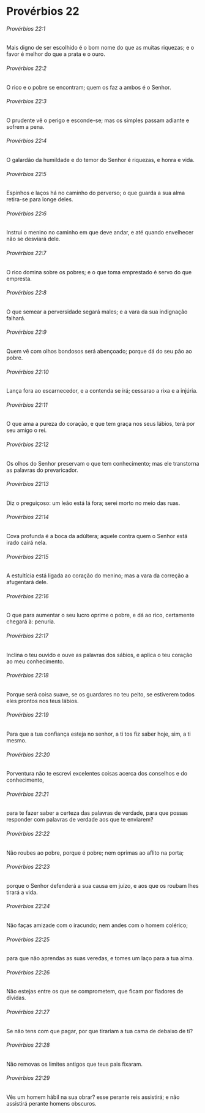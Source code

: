 # Provérbios 22

###### Provérbios 22:1

Mais digno de ser escolhido é o bom nome do que as muitas riquezas; e o favor é melhor do que a prata e o ouro.

###### Provérbios 22:2

O rico e o pobre se encontram; quem os faz a ambos é o Senhor.

###### Provérbios 22:3

O prudente vê o perigo e esconde-se; mas os simples passam adiante e sofrem a pena.

###### Provérbios 22:4

O galardão da humildade e do temor do Senhor é riquezas, e honra e vida.

###### Provérbios 22:5

Espinhos e laços há no caminho do perverso; o que guarda a sua alma retira-se para longe deles.

###### Provérbios 22:6

Instrui o menino no caminho em que deve andar, e até quando envelhecer não se desviará dele.

###### Provérbios 22:7

O rico domina sobre os pobres; e o que toma emprestado é servo do que empresta.

###### Provérbios 22:8

O que semear a perversidade segará males; e a vara da sua indignação falhará.

###### Provérbios 22:9

Quem vê com olhos bondosos será abençoado; porque dá do seu pão ao pobre.

###### Provérbios 22:10

Lança fora ao escarnecedor, e a contenda se irá; cessarao a rixa e a injúria.

###### Provérbios 22:11

O que ama a pureza do coração, e que tem graça nos seus lábios, terá por seu amigo o rei.

###### Provérbios 22:12

Os olhos do Senhor preservam o que tem conhecimento; mas ele transtorna as palavras do prevaricador.

###### Provérbios 22:13

Diz o preguiçoso: um leão está lá fora; serei morto no meio das ruas.

###### Provérbios 22:14

Cova profunda é a boca da adúltera; aquele contra quem o Senhor está irado cairá nela.

###### Provérbios 22:15

A estultícia está ligada ao coração do menino; mas a vara da correção a afugentará dele.

###### Provérbios 22:16

O que para aumentar o seu lucro oprime o pobre, e dá ao rico, certamente chegará à: penuria.

###### Provérbios 22:17

Inclina o teu ouvido e ouve as palavras dos sábios, e aplica o teu coração ao meu conhecimento.

###### Provérbios 22:18

Porque será coisa suave, se os guardares no teu peito, se estiverem todos eles prontos nos teus lábios.

###### Provérbios 22:19

Para que a tua confiança esteja no senhor, a ti tos fiz saber hoje, sim, a ti mesmo.

###### Provérbios 22:20

Porventura não te escrevi excelentes coisas acerca dos conselhos e do conhecimento,

###### Provérbios 22:21

para te fazer saber a certeza das palavras de verdade, para que possas responder com palavras de verdade aos que te enviarem?

###### Provérbios 22:22

Não roubes ao pobre, porque é pobre; nem oprimas ao aflito na porta;

###### Provérbios 22:23

porque o Senhor defenderá a sua causa em juízo, e aos que os roubam lhes tirará a vida.

###### Provérbios 22:24

Não faças amizade com o iracundo; nem andes com o homem colérico;

###### Provérbios 22:25

para que não aprendas as suas veredas, e tomes um laço para a tua alma.

###### Provérbios 22:26

Não estejas entre os que se comprometem, que ficam por fiadores de dívidas.

###### Provérbios 22:27

Se não tens com que pagar, por que tirariam a tua cama de debaixo de ti?

###### Provérbios 22:28

Não removas os limites antigos que teus pais fixaram.

###### Provérbios 22:29

Vês um homem hábil na sua obrar? esse perante reis assistirá; e não assistirá perante homens obscuros.

